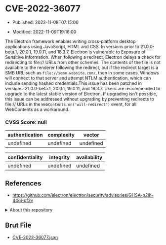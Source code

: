 # CVE-2022-36077

- Published: 2022-11-08T07:15:00

- Modified: 2022-11-09T19:16:00

The Electron framework enables writing cross-platform desktop applications using JavaScript, HTML and CSS. In versions prior to 21.0.0-beta.1, 20.0.1, 19.0.11, and 18.3.7, Electron is vulnerable to Exposure of Sensitive Information. When following a redirect, Electron delays a check for redirecting to file:// URLs from other schemes. The contents of the file is not available to the renderer following the redirect, but if the redirect target is a SMB URL such as `file://some.website.com/`, then in some cases, Windows will connect to that server and attempt NTLM authentication, which can include sending hashed credentials.This issue has been patched in versions: 21.0.0-beta.1, 20.0.1, 19.0.11, and 18.3.7. Users are recommended to upgrade to the latest stable version of Electron. If upgrading isn't possible, this issue can be addressed without upgrading by preventing redirects to file:// URLs in the `WebContents.on('will-redirect')` event, for all WebContents as a workaround.

### CVSS Score: **null**

| authentication | complexity | vector |
| --- | --- | --- |
| undefined | undefined | undefined |

| confidentiality | integrity | availability |
| --- | --- | --- |
| undefined | undefined | undefined |

## References

* https://github.com/electron/electron/security/advisories/GHSA-p2jh-44qj-pf2v

<details>
<summary>About this repository</summary> 

  This repository is part of the project [Live Hack CVE](https://github.com/Live-Hack-CVE). Main website can be found [www.live-hack.org](https://www.live-hack.org) 
  
  Made by [Sn0wAlice](https://github.com/Sn0wAlice) for the people that care about security and need to have a feed of the latest CVEs. Hope you enjoy it, don't forget to star the repo and follow me on [Twitter](https://twitter.com/Sn0wAlice) and [Github](https://github.com/Sn0wAlice). And that is my [personnal website](https://www.alice-snow.me/)

  - [Home Page](https://github.com/Live-Hack-CVE)
  - [Framework](https://github.com/Live-Hack-CVE/cve-framework)
  - [CVE database](https://github.com/Live-Hack-CVE/full_database)
  - [Changelog](https://github.com/Live-Hack-CVE/Changelog)
</details>

## Brut File

* [CVE-2022-36077.json](https://raw.githubusercontent.com/Live-Hack-CVE/full_database/main/cves/2022/CVE-2022-36077.json)

